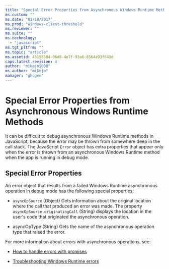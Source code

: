```yaml
---
title: "Special Error Properties from Asynchronous Windows Runtime Methods | Microsoft Docs"
ms.custom: ""
ms.date: "01/18/2017"
ms.prod: "windows-client-threshold"
ms.reviewer: ""
ms.suite: ""
ms.technology: 
  - "javascript"
ms.tgt_pltfrm: ""
ms.topic: "article"
ms.assetid: 45155584-06d8-4e7f-93a6-8564a93f643d
caps.latest.revision: 4
author: "mikejo5000"
ms.author: "mikejo"
manager: "ghogen"
---
```

# Special Error Properties from Asynchronous Windows Runtime Methods
It can be difficult to debug asynchronous Windows Runtime methods in JavaScript, because the error may be thrown from somewhere deep in the call stack. The JavaScript `Error` object has extra properties that appear only when the error is thrown from an asynchronous Windows Runtime method when the app is running in debug mode.  
  
## Special Error Properties  
 An error object that results from a failed Windows Runtime asynchronous operation in debug mode has the following special properties:  
  
-   `asyncOpSource` (Object) Gets information about the original location where the call that produced an error was made. The property `asyncOpSource.originatingCall` (String) displays the location in the user's code that originated the asynchronous operation.  
  
-   asyncOpType (String) Gets the name of the asynchronous operation type that raised the error.  
  
 For more information about errors with asynchronous operations, see:  
  
-   [How to handle errors with promises](https://msdn.microsoft.com/en-us/library/windows/apps/hh700337.aspx)  
  
-   [Troubleshooting Windows Runtime errors](http://msdn.microsoft.com/en-us/1ef7d7df-82ac-441d-8ad0-54ab1318de64)